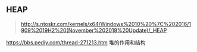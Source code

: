 ## HEAP

> http://s.ntoskr.com/kernels/x64/Windows%2010%20%7C%202016/1909%2019H2%20(November%202019%20Update)/_HEAP

https://bbs.pediy.com/thread-271213.htm   堆的作用和结构